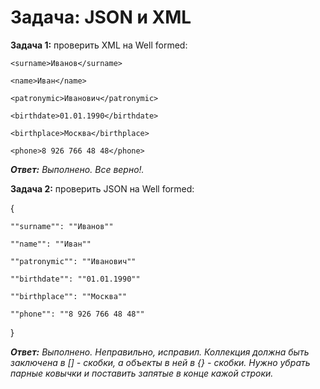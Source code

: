 # Задача: JSON и XML

**Задача 1:** проверить XML на Well formed:

<req>

    <surname>Иванов</surname>

    <name>Иван</name>

    <patronymic>Иванович</patronymic>

    <birthdate>01.01.1990</birthdate>

    <birthplace>Москва</birthplace>

    <phone>8 926 766 48 48</phone>

</req>

_**Ответ:** Выполнено. Все верно!._

**Задача 2:** проверить JSON на Well formed:

{

    ""surname"": ""Иванов""

    ""name"": ""Иван""

    ""patronymic"": ""Иванович""

    ""birthdate"": ""01.01.1990""

    ""birthplace"": ""Москва""

    ""phone"": ""8 926 766 48 48""

}

_**Ответ:** Выполнено. Неправильно, исправил. Коллекция должна быть заключена в [] - скобки, а объекты в ней в {} - скобки. Нужно убрать парные ковычки и поставить запятые в конце кажой строки._
